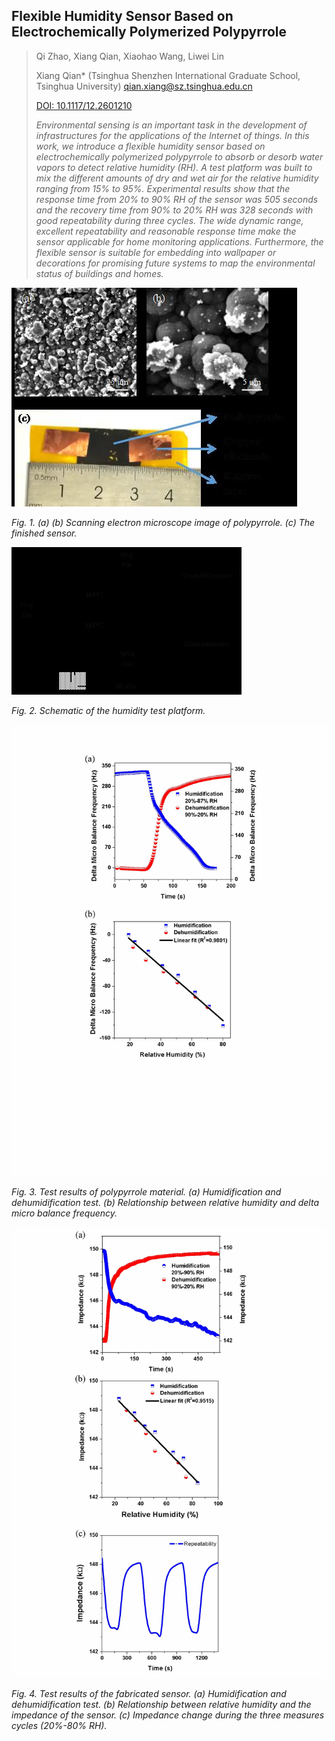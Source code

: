## Flexible Humidity Sensor Based on Electrochemically Polymerized Polypyrrole

> Qi Zhao, Xiang Qian, Xiaohao Wang, Liwei Lin
> 
> Xiang Qian* (Tsinghua Shenzhen International Graduate School, Tsinghua University) qian.xiang@sz.tsinghua.edu.cn
> 
> [DOI: 10.1117/12.2601210](https://doi.org/10.1117/12.2601210)
> 
> _Environmental sensing is an important task in the development of infrastructures for the 
> applications of the Internet of things. In this work, we introduce a flexible humidity sensor 
> based on electrochemically polymerized polypyrrole to absorb or desorb water vapors to detect 
> relative humidity (RH). A test platform was built to mix the different amounts of dry and wet 
> air for the relative humidity ranging from 15% to 95%. Experimental results show that the response 
> time from 20% to 90% RH of the sensor was 505 seconds and the recovery time from 90% to 20% RH was 
> 328 seconds with good repeatability during three cycles. The wide dynamic range, excellent repeatability 
> and reasonable response time make the sensor applicable for home monitoring applications. Furthermore, 
> the flexible sensor is suitable for embedding into wallpaper or decorations for promising future systems 
> to map the environmental status of buildings and homes._

![Fig. 1](/Publication/IEEE2019/fig1.jpg)

_Fig. 1. (a) (b) Scanning electron microscope image of polypyrrole. (c) The finished sensor._

![Fig. 2](/Publication/IEEE2019/fig2.jpg)

_Fig. 2.	Schematic of the humidity test platform._

![Fig. 3](/Publication/IEEE2019/fig3.jpg)

_Fig. 3.	Test results of polypyrrole material. (a) Humidification and dehumidification test. 
(b) Relationship between relative humidity and delta micro balance frequency._

![Fig. 4](/Publication/IEEE2019/fig4.jpg)

_Fig. 4.	Test results of the fabricated sensor. (a) Humidification and dehumidification test. 
(b) Relationship between relative humidity and the impedance of the sensor. (c) Impedance change 
during the three measures cycles (20%-80% RH)._
